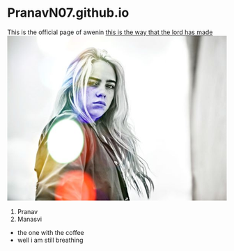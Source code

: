 # PranavN07.github.io
This is the official page of awenin
[this is the way that the lord has made](https://en.wikipedia.org/wiki/Camila_Cabello)
<img src="bil.jpg">
1. Pranav
2. Manasvi
* the one with the coffee
* well i am still breathing
